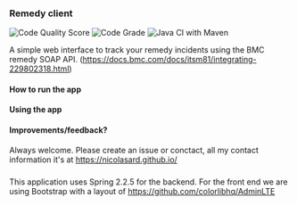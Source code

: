 
### Remedy client

![Code Quality Score](https://www.code-inspector.com/project/6364/score/svg) ![Code Grade](https://www.code-inspector.com/project/6364/status/svg) ![Java CI with Maven](https://github.com/nicolasard/remedy-client/workflows/Java%20CI%20with%20Maven/badge.svg)

A simple web interface to track your remedy incidents using the BMC remedy SOAP API. (https://docs.bmc.com/docs/itsm81/integrating-229802318.html) 

#### How to run the app


#### Using the app

#### Improvements/feedback? 
Always welcome. Please create an issue or conctact, all my contact information it's at https://nicolasard.github.io/


#####
This application uses Spring 2.2.5 for the backend. For the front end we are using Bootstrap with a layout of https://github.com/colorlibhq/AdminLTE